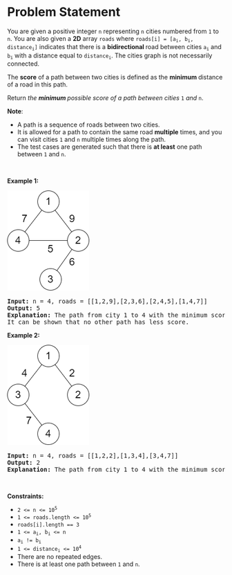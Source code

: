 # Problem Statement

<p>You are given a positive integer <code>n</code> representing <code>n</code> cities numbered from <code>1</code> to <code>n</code>. You are also given a <strong>2D</strong> array <code>roads</code> where <code>roads[i] = [a<sub>i</sub>, b<sub>i</sub>, distance<sub>i</sub>]</code> indicates that there is a <strong>bidirectional </strong>road between cities <code>a<sub>i</sub></code> and <code>b<sub>i</sub></code> with a distance equal to <code>distance<sub>i</sub></code>. The cities graph is not necessarily connected.</p>

<p>The <strong>score</strong> of a path between two cities is defined as the <strong>minimum </strong>distance of a road in this path.</p>

<p>Return <em>the <strong>minimum </strong>possible score of a path between cities </em><code>1</code><em> and </em><code>n</code>.</p>

<p><strong>Note</strong>:</p>

<ul>
	<li>A path is a sequence of roads between two cities.</li>
	<li>It is allowed for a path to contain the same road <strong>multiple</strong> times, and you can visit cities <code>1</code> and <code>n</code> multiple times along the path.</li>
	<li>The test cases are generated such that there is <strong>at least</strong> one path between <code>1</code> and <code>n</code>.</li>
</ul>

<p>&nbsp;</p>
<p><strong class="example">Example 1:</strong></p>
<img alt="" src="graph11.png" style="width: 190px; height: 231px;" />
<pre>
<strong>Input:</strong> n = 4, roads = [[1,2,9],[2,3,6],[2,4,5],[1,4,7]]
<strong>Output:</strong> 5
<strong>Explanation:</strong> The path from city 1 to 4 with the minimum score is: 1 -&gt; 2 -&gt; 4. The score of this path is min(9,5) = 5.
It can be shown that no other path has less score.
</pre>

<p><strong class="example">Example 2:</strong></p>
<img alt="" src="graph22.png" style="width: 190px; height: 231px;" />
<pre>
<strong>Input:</strong> n = 4, roads = [[1,2,2],[1,3,4],[3,4,7]]
<strong>Output:</strong> 2
<strong>Explanation:</strong> The path from city 1 to 4 with the minimum score is: 1 -&gt; 2 -&gt; 1 -&gt; 3 -&gt; 4. The score of this path is min(2,2,4,7) = 2.
</pre>

<p>&nbsp;</p>
<p><strong>Constraints:</strong></p>

<ul>
	<li><code>2 &lt;= n &lt;= 10<sup>5</sup></code></li>
	<li><code>1 &lt;= roads.length &lt;= 10<sup>5</sup></code></li>
	<li><code>roads[i].length == 3</code></li>
	<li><code>1 &lt;= a<sub>i</sub>, b<sub>i</sub> &lt;= n</code></li>
	<li><code>a<sub>i</sub> != b<sub>i</sub></code></li>
	<li><code>1 &lt;= distance<sub>i</sub> &lt;= 10<sup>4</sup></code></li>
	<li>There are no repeated edges.</li>
	<li>There is at least one path between <code>1</code> and <code>n</code>.</li>
</ul>
